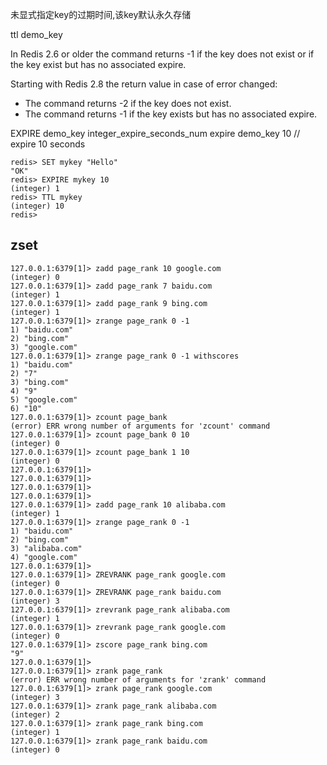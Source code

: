 未显式指定key的过期时间,该key默认永久存储

ttl demo_key

In Redis 2.6 or older the command returns -1 if the key does not exist or if the key exist but has no associated expire.

Starting with Redis 2.8 the return value in case of error changed:
- The command returns -2 if the key does not exist.
- The command returns -1 if the key exists but has no associated expire.

EXPIRE demo_key integer_expire_seconds_num
expire demo_key 10  // expire 10 seconds

    redis> SET mykey "Hello"
    "OK"
    redis> EXPIRE mykey 10
    (integer) 1
    redis> TTL mykey
    (integer) 10
    redis>

## zset

    127.0.0.1:6379[1]> zadd page_rank 10 google.com
    (integer) 0
    127.0.0.1:6379[1]> zadd page_rank 7 baidu.com
    (integer) 1
    127.0.0.1:6379[1]> zadd page_rank 9 bing.com
    (integer) 1
    127.0.0.1:6379[1]> zrange page_rank 0 -1 
    1) "baidu.com"
    2) "bing.com"
    3) "google.com"
    127.0.0.1:6379[1]> zrange page_rank 0 -1 withscores
    1) "baidu.com"
    2) "7"
    3) "bing.com"
    4) "9"
    5) "google.com"
    6) "10"
    127.0.0.1:6379[1]> zcount page_bank
    (error) ERR wrong number of arguments for 'zcount' command
    127.0.0.1:6379[1]> zcount page_bank 0 10
    (integer) 0
    127.0.0.1:6379[1]> zcount page_bank 1 10
    (integer) 0
    127.0.0.1:6379[1]> 
    127.0.0.1:6379[1]> 
    127.0.0.1:6379[1]> 
    127.0.0.1:6379[1]> 
    127.0.0.1:6379[1]> zadd page_rank 10 alibaba.com
    (integer) 1
    127.0.0.1:6379[1]> zrange page_rank 0 -1
    1) "baidu.com"
    2) "bing.com"
    3) "alibaba.com"
    4) "google.com"
    127.0.0.1:6379[1]> 
    127.0.0.1:6379[1]> ZREVRANK page_rank google.com
    (integer) 0
    127.0.0.1:6379[1]> ZREVRANK page_rank baidu.com
    (integer) 3
    127.0.0.1:6379[1]> zrevrank page_rank alibaba.com
    (integer) 1
    127.0.0.1:6379[1]> zrevrank page_rank google.com
    (integer) 0
    127.0.0.1:6379[1]> zscore page_rank bing.com
    "9"
    127.0.0.1:6379[1]> 
    127.0.0.1:6379[1]> zrank page_rank
    (error) ERR wrong number of arguments for 'zrank' command
    127.0.0.1:6379[1]> zrank page_rank google.com
    (integer) 3
    127.0.0.1:6379[1]> zrank page_rank alibaba.com
    (integer) 2
    127.0.0.1:6379[1]> zrank page_rank bing.com
    (integer) 1
    127.0.0.1:6379[1]> zrank page_rank baidu.com
    (integer) 0
